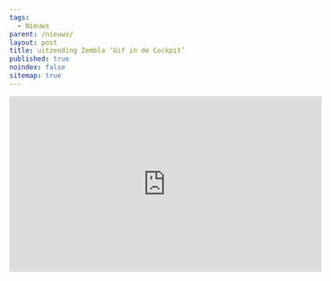 ```yaml
---
tags:
  - Nieuws
parent: /nieuws/
layout: post
title: uitzending Zembla ‘Gif in de Cockpit’
published: true
noindex: false
sitemap: true
---
```


<iframe width="560" height="315" src="https://www.youtube.com/embed/mrA-8Mlw6Jg" frameborder="0" allowfullscreen></iframe>
